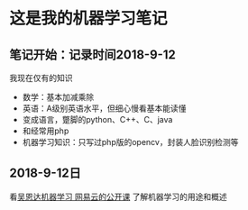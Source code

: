 # 这是我的机器学习笔记

## 笔记开始：记录时间2018-9-12  
我现在仅有的知识
- 数学：基本加减乘除
- 英语：A级别英语水平，但细心慢看基本能读懂
- 变成语言，蹩脚的python、C++、C、java
- 和经常用php
- 机器学习知识：只写过php版的opencv，封装人脸识别检测等


## 2018-9-12日
看[吴恩达机器学习 网易云的公开课](https://study.163.com/course/courseMain.htm?courseId=1004570029)
了解机器学习的用途和概述